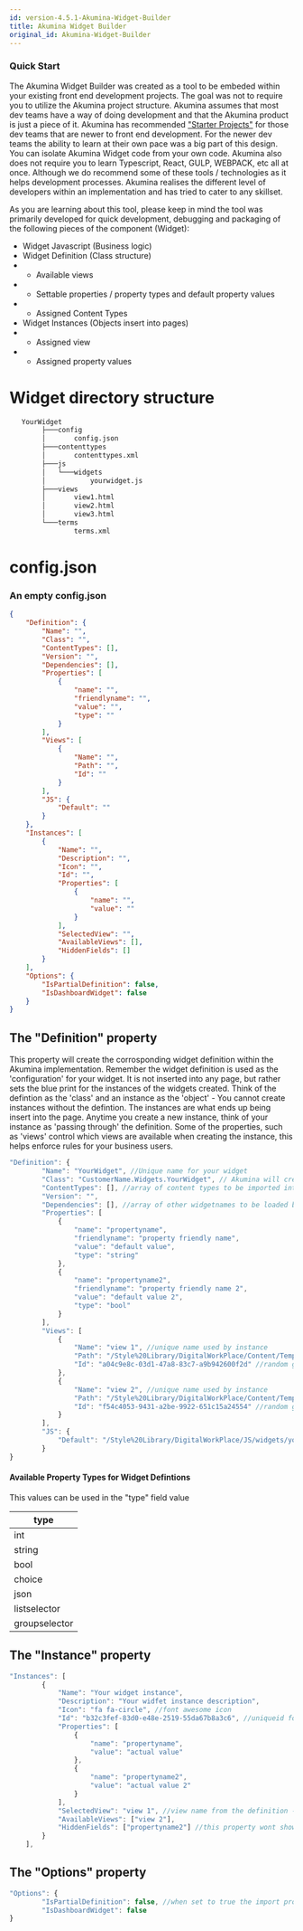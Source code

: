 ```yaml
---
id: version-4.5.1-Akumina-Widget-Builder
title: Akumina Widget Builder
original_id: Akumina-Widget-Builder
---
```


### Quick Start

The Akumina Widget Builder was created as a tool to be embeded within your existing front end development projects.  The goal was not to require you to utilize the Akumina project structure.  Akumina assumes that most dev teams have a way of doing development and that the Akumina product is just a piece of it.  Akumina has recommended ["Starter Projects"](https://github.com/akumina/AkuminaDev/tree/master/FrontEndSimple) for those dev teams that are newer to front end development.  For the newer dev teams the ability to learn at their own pace was a big part of this design.  You can isolate Akumina Widget code from your own code.  Akumina also does not require you to learn Typescript, React, GULP, WEBPACK, etc all at once. Although we do recommend some of these tools / technologies as it helps development processes.  Akumina realises the different level of developers within an implementation and has tried to cater to any skillset.

As you are learning about this tool, please keep in mind the tool was primarily developed for quick development, debugging and packaging of the following pieces of the component (Widget):

* Widget Javascript (Business logic)
* Widget Definition (Class structure)
* * Available views
* * Settable properties / property types and default property values
* * Assigned Content Types
* Widget Instances (Objects insert into pages)
* * Assigned view
* * Assigned property values

# Widget directory structure

```bash
   YourWidget
        ├───config
        │       config.json
        ├───contenttypes
        │       contenttypes.xml
        ├───js
        │   └───widgets
        │           yourwidget.js
        ├───views
        │       view1.html
        │       view2.html
        │       view3.html
        └───terms
                terms.xml
```



# config.json
### An empty config.json
```json
{
    "Definition": {
        "Name": "",
        "Class": "",
        "ContentTypes": [],
        "Version": "",
        "Dependencies": [],
        "Properties": [
            {
                "name": "",
                "friendlyname": "",
                "value": "",
                "type": ""
            }
        ],
        "Views": [
            {
                "Name": "",
                "Path": "",
                "Id": ""
            }
        ],
        "JS": {
            "Default": ""
        }
    },
    "Instances": [
        {
            "Name": "",
            "Description": "",
            "Icon": "",
            "Id": "",
            "Properties": [
                {
                    "name": "",
                    "value": ""
                }
            ],
            "SelectedView": "",
            "AvailableViews": [],
            "HiddenFields": []
        }
    ],
    "Options": {
        "IsPartialDefinition": false,
        "IsDashboardWidget": false
    }
}
```

## The "Definition" property
This property will create the corrosponding widget definition within the Akumina implementation. Remember the widget definition is used as the 'configuration' for your widget. It is not inserted into any page, but rather sets the blue print for the instances of the widgets created.  Think of the defintion as the 'class' and an instance as the 'object' - You cannot create instances without the defintion.  The instances are what ends up being insert into the page.  Anytime you create a new instance, think of your instance as 'passing through' the definition.  Some of the properties, such as 'views' control which views are available when creating the instance, this helps enforce rules for your business users.

```javascript
"Definition": {
        "Name": "YourWidget", //Unique name for your widget
        "Class": "CustomerName.Widgets.YourWidget", // Akumina will create a new instance of this class and call the Init() method
        "ContentTypes": [], //array of content types to be imported into sharepoint - found in /contenttypes directory
        "Version": "", 
        "Dependencies": [], //array of other widgetnames to be loaded by getwidgetjs bundle, this allows for other module code to be used - IE you want to use the GenericListWidget code - the only way to inject the JS code is to set this value.  The framework will handle getting this module code from the getwidgetjs bundle.
        "Properties": [
            {
                "name": "propertyname",
                "friendlyname": "property friendly name",
                "value": "default value",
                "type": "string"
            },
            {
                "name": "propertyname2",
                "friendlyname": "property friendly name 2",
                "value": "default value 2",
                "type": "bool"
            }
        ],
        "Views": [
            {
                "Name": "view 1", //unique name used by instance
                "Path": "/Style%20Library/DigitalWorkPlace/Content/Templates/YourWidget/view1.html",
                "Id": "a04c9e8c-03d1-47a8-83c7-a9b942600f2d" //random guid
            },
            {
                "Name": "view 2", //unique name used by instance
                "Path": "/Style%20Library/DigitalWorkPlace/Content/Templates/YourWidget/view2.html",
                "Id": "f54c4053-9431-a2be-9922-651c15a24554" //random guid
            }
        ],
        "JS": {
            "Default": "/Style%20Library/DigitalWorkPlace/JS/widgets/yourwidget.js" //location in style library where widget module js gets deployed - the getwidgetJS bundle will return this if widget is detected on page
        }
}
```

#### Available Property Types for Widget Defintions
This values can be used in the "type" field value  

| type |
| --- |
| int |
| string |
| bool |
| choice |
| json |
| listselector |
| groupselector |

## The "Instance" property
```javascript
"Instances": [
        {
            "Name": "Your widget instance",
            "Description": "Your widfet instance description",
            "Icon": "fa fa-circle", //font awesome icon
            "Id": "b32c3fef-83d0-e48e-2519-55da67b8a3c6", //uniqueid for your widget
            "Properties": [
                {
                    "name": "propertyname",
                    "value": "actual value"
                },
                {
                    "name": "propertyname2",
                    "value": "actual value 2"
                }
            ],
            "SelectedView": "view 1", //view name from the definition - this is so we dont define paths twice
            "AvailableViews": ["view 2"],
            "HiddenFields": ["propertyname2"] //this property wont show for the user on the front end when changing properties
        }
    ],
```

## The "Options" property
```javascript
"Options": {
        "IsPartialDefinition": false, //when set to true the import process will only import the instance, most commonly used in subsites or deploying instances of OOB Akumina widgets, IE you dont have the full definition, but you want to deploy an instance, think Generic List Control
        "IsDashboardWidget": false
}
```
